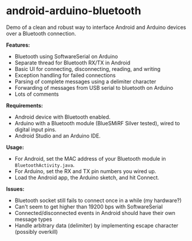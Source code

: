 android-arduino-bluetooth
=========================

Demo of a clean and robust way to interface Android and Arduino devices over a Bluetooth connection.

**Features:**

 * Bluetooth using SoftwareSerial on Arduino
 * Separate thread for Bluetooth RX/TX in Android
 * Basic UI for connecting, disconnecting, reading, and writing
 * Exception handling for failed connections
 * Parsing of complete messages using a delimiter character
 * Forwarding of messages from USB serial to bluetooth on Arduino
 * Lots of comments

**Requirements:**

 * Android device with Bluetooth enabled.
 * Arduino with a Bluetooth module (BlueSMiRF Silver tested), wired to digital input pins.
 * Android Studio and an Arduino IDE.

**Usage:**

 * For Android, set the MAC address of your Bluetooth module in `BluetoothActivity.java`.
 * For Arduino, set the RX and TX pin numbers you wired up.
 * Load the Android app, the Arduino sketch, and hit Connect.

**Issues:**

 * Bluetooth socket still fails to connect once in a while (my hardware?)
 * Can't seem to get higher than 19200 bps with SoftwareSerial
 * Connected/disconnected events in Android should have their own message types
 * Handle arbitrary data (delimiter) by implementing escape character (possibly overkill)
